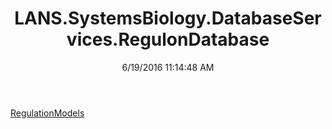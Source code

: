 ﻿---
title: LANS.SystemsBiology.DatabaseServices.RegulonDatabase
date: 6/19/2016 11:14:48 AM
---

[RegulationModels](T-LANS.SystemsBiology.DatabaseServices.RegulonDatabase.RegulationModels.html)
